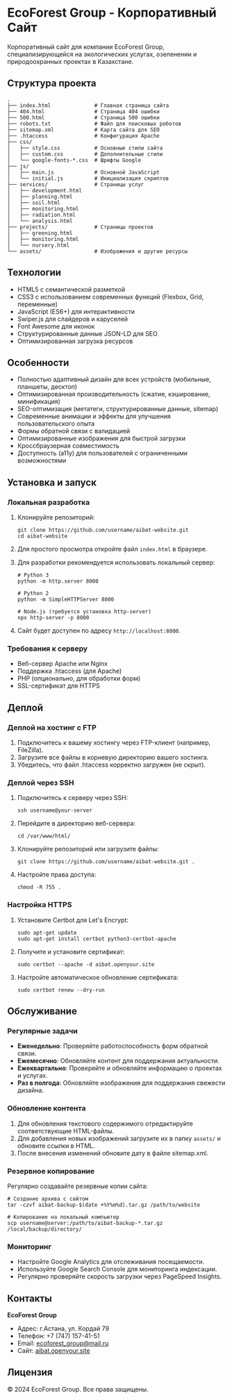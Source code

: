 # EcoForest Group - Корпоративный Сайт

Корпоративный сайт для компании EcoForest Group, специализирующейся на экологических услугах, озеленении и природоохранных проектах в Казахстане.

## Структура проекта

```
.
├── index.html              # Главная страница сайта
├── 404.html                # Страница 404 ошибки
├── 500.html                # Страница 500 ошибки
├── robots.txt              # Файл для поисковых роботов
├── sitemap.xml             # Карта сайта для SEO
├── .htaccess               # Конфигурация Apache
├── css/
│   ├── style.css           # Основные стили сайта
│   ├── custom.css          # Дополнительные стили
│   └── google-fonts-*.css  # Шрифты Google
├── js/
│   ├── main.js             # Основной JavaScript
│   └── initial.js          # Инициализация скриптов
├── services/               # Страницы услуг
│   ├── development.html
│   ├── planning.html
│   ├── soil.html
│   ├── monitoring.html
│   ├── radiation.html
│   └── analysis.html
├── projects/               # Страницы проектов
│   ├── greening.html
│   ├── monitoring.html
│   └── nursery.html
└── assets/                 # Изображения и другие ресурсы
```

## Технологии

- HTML5 с семантической разметкой
- CSS3 с использованием современных функций (Flexbox, Grid, переменные)
- JavaScript (ES6+) для интерактивности
- Swiper.js для слайдеров и каруселей
- Font Awesome для иконок
- Структурированные данные JSON-LD для SEO
- Оптимизированная загрузка ресурсов

## Особенности

- Полностью адаптивный дизайн для всех устройств (мобильные, планшеты, десктоп)
- Оптимизированная производительность (сжатие, кэширование, минификация)
- SEO-оптимизация (метатеги, структурированные данные, sitemap)
- Современные анимации и эффекты для улучшения пользовательского опыта
- Формы обратной связи с валидацией
- Оптимизированные изображения для быстрой загрузки
- Кроссбраузерная совместимость
- Доступность (a11y) для пользователей с ограниченными возможностями

## Установка и запуск

### Локальная разработка

1. Клонируйте репозиторий:
   ```
   git clone https://github.com/username/aibat-website.git
   cd aibat-website
   ```

2. Для простого просмотра откройте файл `index.html` в браузере.

3. Для разработки рекомендуется использовать локальный сервер:
   ```
   # Python 3
   python -m http.server 8000
   
   # Python 2
   python -m SimpleHTTPServer 8000
   
   # Node.js (требуется установка http-server)
   npx http-server -p 8000
   ```
   
4. Сайт будет доступен по адресу `http://localhost:8000`.

### Требования к серверу

- Веб-сервер Apache или Nginx
- Поддержка .htaccess (для Apache)
- PHP (опционально, для обработки форм)
- SSL-сертификат для HTTPS

## Деплой

### Деплой на хостинг с FTP

1. Подключитесь к вашему хостингу через FTP-клиент (например, FileZilla).
2. Загрузите все файлы в корневую директорию вашего хостинга.
3. Убедитесь, что файл .htaccess корректно загружен (не скрыт).

### Деплой через SSH

1. Подключитесь к серверу через SSH:
   ```
   ssh username@your-server
   ```
   
2. Перейдите в директорию веб-сервера:
   ```
   cd /var/www/html/
   ```
   
3. Клонируйте репозиторий или загрузите файлы:
   ```
   git clone https://github.com/username/aibat-website.git .
   ```
   
4. Настройте права доступа:
   ```
   chmod -R 755 .
   ```

### Настройка HTTPS

1. Установите Certbot для Let's Encrypt:
   ```
   sudo apt-get update
   sudo apt-get install certbot python3-certbot-apache
   ```
   
2. Получите и установите сертификат:
   ```
   sudo certbot --apache -d aibat.openyour.site
   ```
   
3. Настройте автоматическое обновление сертификата:
   ```
   sudo certbot renew --dry-run
   ```

## Обслуживание

### Регулярные задачи

- **Еженедельно**: Проверяйте работоспособность форм обратной связи.
- **Ежемесячно**: Обновляйте контент для поддержания актуальности.
- **Ежеквартально**: Проверяйте и обновляйте информацию о проектах и услугах.
- **Раз в полгода**: Обновляйте изображения для поддержания свежести дизайна.

### Обновление контента

1. Для обновления текстового содержимого отредактируйте соответствующие HTML-файлы.
2. Для добавления новых изображений загрузите их в папку `assets/` и обновите ссылки в HTML.
3. После внесения изменений обновите дату в файле sitemap.xml.

### Резервное копирование

Регулярно создавайте резервные копии сайта:

```
# Создание архива с сайтом
tar -czvf aibat-backup-$(date +%Y%m%d).tar.gz /path/to/website

# Копирование на локальный компьютер
scp username@server:/path/to/aibat-backup-*.tar.gz /local/backup/directory/
```

### Мониторинг

- Настройте Google Analytics для отслеживания посещаемости.
- Используйте Google Search Console для мониторинга индексации.
- Регулярно проверяйте скорость загрузки через PageSpeed Insights.

## Контакты

**EcoForest Group**
- Адрес: г.Астана, ул. Кордай 79
- Телефон: +7 (747) 157-41-51
- Email: ecoforest_group@mail.ru
- Сайт: [aibat.openyour.site](https://aibat.openyour.site)

## Лицензия

© 2024 EcoForest Group. Все права защищены. 